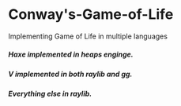 # Conway's-Game-of-Life
Implementing Game of Life in multiple languages

##### Haxe implemented in heaps enginge.
##### V implemented in both raylib and gg.
##### Everything else in raylib.
